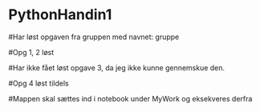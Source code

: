 # PythonHandin1


#Har løst opgaven fra gruppen med navnet: gruppe

#Opg 1, 2 løst

#Har ikke fået løst opgave 3, da jeg ikke kunne gennemskue den.

#Opg 4 løst tildels

#Mappen skal sættes ind i notebook under MyWork og eksekveres derfra
